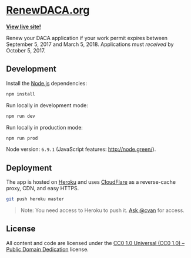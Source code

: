 # [RenewDACA.org](https://renewdaca.org/)

**[View live site!](https://renewdaca.org/)**

Renew your DACA application if your work permit expires between September 5, 2017 and March 5, 2018. Applications must *received* by October 5, 2017.


## Development

Install the [Node.js](https://nodejs.org/en/download/) dependencies:

```sh
npm install
```

Run locally in development mode:

```sh
npm run dev
```

Run locally in production mode:

```sh
npm run prod
```

Node version: `6.9.1` (JavaScript features: http://node.green/).


## Deployment

The app is hosted on [Heroku](https://heroku.com/) and uses [CloudFlare](https://www.cloudflare.com/) as a reverse-cache proxy, CDN, and easy HTTPS.

```sh
git push heroku master
```

> Note: You need access to Heroku to push it. [Ask @cvan](https://github.com/dacafyi/renewdaca/issues/new?title=Please%20grant%20me%20access%20to%20deploy%20to%20Heroku&body=Thanks,%20@cvan!) for access.


## License

All content and code are licensed under the [CC0 1.0 Universal (CC0 1.0) – Public Domain Dedication](LICENSE.md) license.
